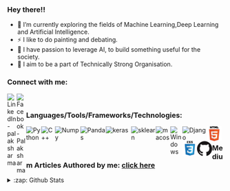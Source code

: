 ### Hey there!!
- 🔭 I’m currently exploring the fields of Machine Learning,Deep Learning and Artificial Intelligence. 
- ⚡ I like to do painting and debating.
- 🔭 I have passion to leverage AI, to build something useful for the society.
-  👯 I aim to be a part of Technically Strong Organisation.
### Connect with me:
<!--
<a href="myblog/protfolio website address"><img align="left" alt="codeSTACKr.com" width="22px" src="https://raw.githubusercontent.com/iconic/open-iconic/master/svg/globe.svg" /></a>
-->
<a href="https://www.linkedin.com/in/palak-s-b44081174/"><img align="left" alt="LinkedIn - palaksharma" width="22px" src="https://cdn.jsdelivr.net/npm/simple-icons@v3/icons/linkedin.svg" /></a>

<a href="https://www.facebook.com/profile.php?id=100059106970219"><img align="left" alt="Facebook - Palak sharma" width="22px" src="https://cdn.jsdelivr.net/npm/simple-icons@3.13.0/icons/facebook.svg" /></a>

<br />

### Languages/Tools/Frameworks/Technologies:
<img align="left" alt="Python" width="35px" src="https://user-images.githubusercontent.com/42070734/92986829-2db3e180-f4db-11ea-83c7-f864703a7df8.png" />
<img align="left" alt="C++" width="32px" src="https://user-images.githubusercontent.com/42070734/92986823-2bea1e00-f4db-11ea-8ec7-6b9330381fed.jpg" />
<img align="left" alt="Numpy" width="59px" src="https://user-images.githubusercontent.com/42070734/92986814-25f43d00-f4db-11ea-9ffa-5d1715c45ddb.png" />
<img align="left" alt="Pandas" width="59px" src="https://user-images.githubusercontent.com/42070734/92986827-2db3e180-f4db-11ea-9d85-6885931c2e09.png" />
<img align="left" alt="keras" width="59px" src="https://user-images.githubusercontent.com/42070734/92986820-2ab8f100-f4db-11ea-9b97-a6ff4463a0f1.png" />

<img align="left" alt="sklearn" width="57px" src="https://user-images.githubusercontent.com/42070734/92986821-2b518780-f4db-11ea-830b-7be4a3b57a53.png" />
<img align="left" alt="macos" width="34px" src="https://user-images.githubusercontent.com/42070734/92986824-2c82b480-f4db-11ea-8c17-825757b69c56.png" />
<img align="left" alt="Windows" width="28px" src="https://user-images.githubusercontent.com/42070734/92986822-2b518780-f4db-11ea-8d92-f49e4f983f76.png" />
<img align="left" alt="Django" width="57px" src="https://user-images.githubusercontent.com/42070734/92986819-2a205a80-f4db-11ea-81d8-cb20b5817197.png" />
<img align="left" alt="HTML5" width="34px" src="https://raw.githubusercontent.com/github/explore/80688e429a7d4ef2fca1e82350fe8e3517d3494d/topics/html/html.png" />
<img align="left" alt="CSS3" width="34px" src="https://raw.githubusercontent.com/github/explore/80688e429a7d4ef2fca1e82350fe8e3517d3494d/topics/css/css.png" />
<img align="left" alt="GitHub" width="35px" src="https://raw.githubusercontent.com/github/explore/78df643247d429f6cc873026c0622819ad797942/topics/github/github.png" />
<br />

### Medium Articles Authored by me: [click here](https://medium.com/@magicreal100)
<!-- 
- [Implementation of Locally Weighted Linear Regression](https://www.geeksforgeeks.org/implementation-of-locally-weighted-linear-regression/)
- [Compute Natural Base-10 and Base-2 logarithm using Numpy](https://www.geeksforgeeks.org/how-to-compute-natural-base-10-and-base-2-logarithm-for-all-elements-in-a-given-array-using-numpy/)
- [LIS formed by concatenating array to itself N times](https://www.geeksforgeeks.org/longest-increasing-sub-sequence-formed-by-concatenating-array-to-itself-n-times/)
➡️ [more articles...](https://auth.geeksforgeeks.org/user/harshitmuhal/articles)
-->

<details>
  <summary>:zap: Github Stats</summary>
  <img align="left" alt="Palak Sharma Github Stats" src="https://github-readme-stats.vercel.app/api?username=developer22-university&show_icons=true&hide=stars&count_private=true" />
  <img align="left" alt="Palak Sharma Github Stats" src="https://github-readme-stats.vercel.app/api/top-langs/?username=developer22-university">
</details>


<!-- TO PIN EXTRA REPOSITORIES !!!!!!!!
[![ReadMe Card](https://github-readme-stats.vercel.app/api/pin/?username=harshit muhal&repo=github-readme-stats)](https://github.com/anuraghazra/github-readme-stats)
-->

<!--
**harshitmuhal/harshitmuhal** is a ✨ _special_ ✨ repository because its `README.md` (this file) appears on your GitHub profile.

Here are some ideas to get you started:

- 🔭 I’m currently working on ...
- 🌱 I’m currently learning ...
- 👯 I’m looking to collaborate on ...
- 🤔 I’m looking for help with ...
- 💬 Ask me about ...
- 📫 How to reach me: ...
- 😄 Pronouns: ...
- ⚡ Fun fact: ...
-->

